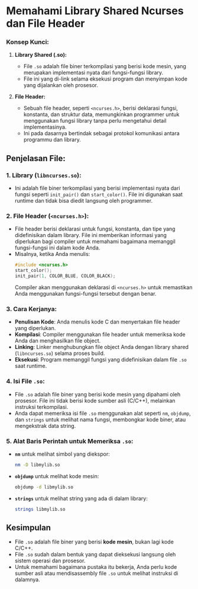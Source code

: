 # Memahami Library Shared Ncurses dan File Header

### Konsep Kunci:

1. **Library Shared (.so):**
   - File `.so` adalah file biner terkompilasi yang berisi kode mesin, yang
     merupakan implementasi nyata dari fungsi-fungsi library.
   - File ini yang di-link selama eksekusi program dan menyimpan kode yang
     dijalankan oleh prosesor.

2. **File Header:**
   - Sebuah file header, seperti `<ncurses.h>`, berisi deklarasi fungsi,
     konstanta, dan struktur data, memungkinkan programmer untuk menggunakan
     fungsi library tanpa perlu mengetahui detail implementasinya.
   - Ini pada dasarnya bertindak sebagai protokol komunikasi antara programmu
     dan library.

## Penjelasan File:

### 1. **Library (`libncurses.so`):**

- Ini adalah file biner terkompilasi yang berisi implementasi nyata dari fungsi
  seperti `init_pair()` dan `start_color()`. File ini digunakan saat runtime dan
  tidak bisa diedit langsung oleh programmer.

### 2. **File Header (`<ncurses.h>`):**

- File header berisi deklarasi untuk fungsi, konstanta, dan tipe yang
  didefinisikan dalam library. File ini memberikan informasi yang diperlukan
  bagi compiler untuk memahami bagaimana memanggil fungsi-fungsi ini dalam kode
  Anda.
- Misalnya, ketika Anda menulis:
  ```c
  #include <ncurses.h>
  start_color();
  init_pair(1, COLOR_BLUE, COLOR_BLACK);
  ```
  Compiler akan menggunakan deklarasi di `<ncurses.h>` untuk memastikan Anda
  menggunakan fungsi-fungsi tersebut dengan benar.

### 3. **Cara Kerjanya:**

- **Penulisan Kode**: Anda menulis kode C dan menyertakan file header yang
  diperlukan.
- **Kompilasi**: Compiler menggunakan file header untuk memeriksa kode Anda dan
  menghasilkan file object.
- **Linking**: Linker menghubungkan file object Anda dengan library shared
  (`libncurses.so`) selama proses build.
- **Eksekusi**: Program memanggil fungsi yang didefinisikan dalam file `.so`
  saat runtime.

### 4. **Isi File `.so`:**

- File `.so` adalah file biner yang berisi kode mesin yang dipahami oleh
  prosesor. File ini tidak berisi kode sumber asli (C/C++), melainkan instruksi
  terkompilasi.
- Anda dapat memeriksa isi file `.so` menggunakan alat seperti `nm`, `objdump`,
  dan `strings` untuk melihat nama fungsi, membongkar kode biner, atau
  mengekstrak data string.

### 5. **Alat Baris Perintah untuk Memeriksa `.so`:**

- **`nm`** untuk melihat simbol yang diekspor:
  ```bash
  nm -D libmylib.so
  ```
- **`objdump`** untuk melihat kode mesin:
  ```bash
  objdump -d libmylib.so
  ```
- **`strings`** untuk melihat string yang ada di dalam library:
  ```bash
  strings libmylib.so
  ```

## Kesimpulan

- File `.so` adalah file biner yang berisi **kode mesin**, bukan lagi kode
  C/C++.
- File `.so` sudah dalam bentuk yang dapat dieksekusi langsung oleh sistem
  operasi dan prosesor.
- Untuk memahami bagaimana pustaka itu bekerja, Anda perlu kode sumber asli atau
  mendisassembly file `.so` untuk melihat instruksi di dalamnya.

